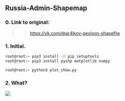 ## Russia-Admin-Shapemap

### 0. Link to original:
>> https://vk.com/@ar4ikov-geojson-shapefile

### 1. Initial.
```bash
root@root:~ pip3 install -U pip setuptools
root@root:~ pip3 install pyshp matplotlib numpy

root@root:~ python3 plot_show.py
```

### 2. What? 
<img src="https://i.imgur.com/qbtMhIk.png" />
